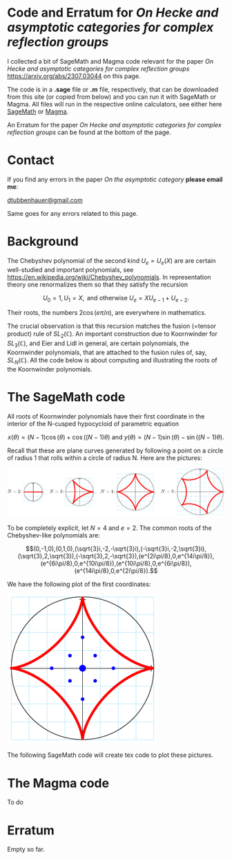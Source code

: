 # Code and Erratum for *On Hecke and asymptotic categories for complex reflection groups*

I collected a bit of SageMath and Magma code relevant for the paper *On Hecke and asymptotic categories for complex reflection groups*
<a href="https://arxiv.org/abs/2307.03044">https://arxiv.org/abs/2307.03044</a> on this page.

The code is in a **.sage** file or **.m** file, respectively, that can be downloaded from this site (or copied from below) and you can run it with SageMath or Magma.
All files will run in the respective online calculators, see either here <a href="https://sagecell.sagemath.org/">SageMath</a> or 
<a href="http://magma.maths.usyd.edu.au/calc/">Magma</a>.

An Erratum for the paper *On Hecke and asymptotic categories for complex reflection groups* can be found at the bottom of the page.

# Contact

If you find any errors in the paper *On the asymptotic category* **please email me**:

[dtubbenhauer@gmail.com](mailto:dtubbenhauer@gmail.com?subject=[GitHub]%web-reps)

Same goes for any errors related to this page.


# Background

The Chebyshev polynomial of the second kind $U_e=U_e(X)$ are are certain well-studied and important polynomials, see <a href="https://en.wikipedia.org/wiki/Chebyshev_polynomials">https://en.wikipedia.org/wiki/Chebyshev_polynomials</a>. 
In representation theory one renormalizes them so that they satisfy the recursion

$$U_0=1,U_1=X,\text{ and otherwise }U_{e}=XU_{e-1}+U_{e-2}.$$

Their roots, the numbers $2\cos(e\pi/n)$, are everywhere in mathematics.

The crucial observation is that this recursion matches the fusion (=tensor product) rule of $SL_2(\mathbb{C})$.
An important construction due to Koornwinder for $SL_3(\mathbb{C})$, and Eier and Lidl in general, are certain polynomials, 
the Koornwinder polynomials, that are attached to the fusion rules of, say, $SL_N(\mathbb{C})$. All the code below is about computing and illustrating the 
roots of the Koornwinder polynomials.

# The SageMath code

All roots of Koornwinder polynomials have their first coordinate in the interior of the N-cusped hypocycloid of parametric equation

$$x(\theta)=(N-1)\cos(\theta)+\cos\big((N-1)\theta\big)\text{ and }y(\theta)=(N-1)\sin(\theta)-\sin\big((N-1)\theta\big).$$

Recall that these are plane curves generated by following a point on a circle of radius 1 that rolls within a circle of radius N. Here are the pictures:

![Rolling circles](https://github.com/dtubbenhauer/nhedral/blob/main/nhedral1.png)

To be completely explicit, let $N=4$ and $e=2$. The common roots of the Chebyshev-like polynomials are:

$$(0,-1,0),(0,1,0),(\sqrt{3}i,-2,-\sqrt{3}i),(-\sqrt{3}i,-2,\sqrt{3}i),(\sqrt{3},2,\sqrt{3}),(-\sqrt{3},2,-\sqrt{3}),(e^{2i\pi/8},0,e^{14i\pi/8}),(e^{6i\pi/8},0,e^{10i\pi/8}),(e^{10i\pi/8},0,e^{6i\pi/8}),(e^{14i\pi/8},0,e^{2i\pi/8}).$$

We have the following plot of the first coordinates:

![First coordinate](https://github.com/dtubbenhauer/nhedral/blob/main/nhedral2.png)

The following SageMath code will create tex code to plot these pictures.

# The Magma code

To do

# Erratum

Empty so far.
